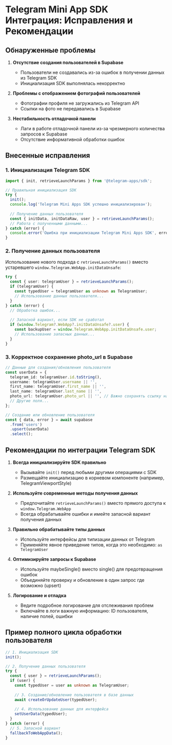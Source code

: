 # Telegram Mini App SDK Интеграция: Исправления и Рекомендации

## Обнаруженные проблемы

1. **Отсутствие создания пользователей в Supabase**
   - Пользователи не создавались из-за ошибок в получении данных из Telegram SDK
   - Инициализация SDK выполнялась некорректно

2. **Проблемы с отображением фотографий пользователей**
   - Фотографии профиля не загружались из Telegram API
   - Ссылки на фото не передавались в Supabase

3. **Нестабильность отладочной панели**
   - Лаги в работе отладочной панели из-за чрезмерного количества запросов к Supabase
   - Отсутствие информативной обработки ошибок

## Внесенные исправления

### 1. Инициализация Telegram SDK

```typescript
import { init, retrieveLaunchParams } from '@telegram-apps/sdk';

// Правильная инициализация SDK
try {
  init();
  console.log('Telegram Mini Apps SDK успешно инициализирован');
  
  // Получение данных пользователя
  const { initData, initDataRaw, user } = retrieveLaunchParams();
  // Работа с полученными данными...
} catch (error) {
  console.error('Ошибка при инициализации Telegram Mini Apps SDK', error);
}
```

### 2. Получение данных пользователя

Использование нового подхода с `retrieveLaunchParams()` вместо устаревшего `window.Telegram.WebApp.initDataUnsafe`:

```typescript
try {
  const { user: telegramUser } = retrieveLaunchParams();
  if (telegramUser) {
    const typedUser = telegramUser as unknown as TelegramUser;
    // Использование данных пользователя...
  }
} catch (error) {
  // Обработка ошибок...
  
  // Запасной вариант, если SDK не сработал
  if (window.Telegram?.WebApp?.initDataUnsafe?.user) {
    const backupUser = window.Telegram.WebApp.initDataUnsafe.user;
    // Использование запасных данных...
  }
}
```

### 3. Корректное сохранение photo_url в Supabase

```typescript
// Данные для создания/обновления пользователя
const userData = {
  telegram_id: telegramUser.id.toString(),
  username: telegramUser.username || '',
  first_name: telegramUser.first_name || '',
  last_name: telegramUser.last_name || '',
  photo_url: telegramUser.photo_url || '', // Важно сохранять ссылку на фото
  // Другие поля...
};

// Создание или обновление пользователя
const { data, error } = await supabase
  .from('users')
  .upsert(userData)
  .select();
```

## Рекомендации по интеграции Telegram SDK

1. **Всегда инициализируйте SDK правильно**
   - Вызывайте `init()` перед любыми другими операциями с SDK
   - Размещайте инициализацию в корневом компоненте (например, TelegramViewportStyle)

2. **Используйте современные методы получения данных**
   - Предпочитайте `retrieveLaunchParams()` вместо прямого доступа к `window.Telegram.WebApp`
   - Всегда обрабатывайте ошибки и имейте запасной вариант получения данных

3. **Правильно обрабатывайте типы данных**
   - Используйте интерфейсы для типизации данных от Telegram
   - Применяйте явное приведение типов, когда это необходимо: `as TelegramUser`

4. **Оптимизируйте запросы к Supabase**
   - Используйте maybeSingle() вместо single() для предотвращения ошибок
   - Объединяйте проверку и обновление в один запрос где возможно (upsert)

5. **Логирование и отладка**
   - Ведите подробное логирование для отслеживания проблем
   - Включайте в логи важную информацию: ID пользователя, наличие полей, ошибки

## Пример полного цикла обработки пользователя

```typescript
// 1. Инициализация SDK
init();

// 2. Получение данных пользователя
try {
  const { user } = retrieveLaunchParams();
  if (user) {
    const typedUser = user as unknown as TelegramUser;
    
    // 3. Создание/обновление пользователя в базе данных
    await createOrUpdateUser(typedUser);
    
    // 4. Использование данных для интерфейса
    setUserData(typedUser);
  }
} catch (error) {
  // 5. Запасной вариант
  fallbackToWebAppData();
}
``` 